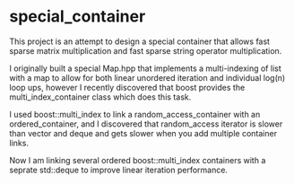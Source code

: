 # special_container
This project is an attempt to design a special container that allows fast sparse matrix multiplication and fast sparse string operator multiplication.

I originally built a special Map.hpp that implements a multi-indexing of list with a map to allow for both linear unordered iteration and individual log(n) loop ups, however I recently discovered that boost provides the multi_index_container class which does this task.

I used boost::multi_index to link a random_access_container with an ordered_container, and I discovered that random_access iterator is slower than vector and deque and gets slower when you add multiple container links. 

Now I am linking several ordered boost::multi_index containers with a seprate std::deque to improve linear iteration performance.
